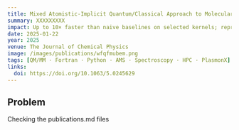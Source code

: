 ```yaml
---
title: Mixed Atomistic-Implicit Quantum/Classical Approach to Molecular Nanoplasmonics
summary: XXXXXXXXX
impact: Up to 10× faster than naive baselines on selected kernels; reproducible runs with seeded workflows.
date: 2025-01-22
year: 2025
venue: The Journal of Chemical Physics
image: /images/publications/wfqfmubem.png
tags: [QM/MM · Fortran · Python · AMS · Spectroscopy · HPC · PlasmonX]
links:
  doi: https://doi.org/10.1063/5.0245629
---
```


## Problem
Checking the publications.md files
